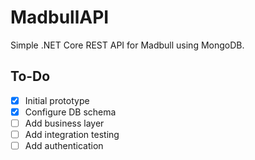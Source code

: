 # MadbullAPI
Simple .NET Core REST API for Madbull using MongoDB.

## To-Do

- [x] Initial prototype
- [x] Configure DB schema
- [ ] Add business layer
- [ ] Add integration testing
- [ ] Add authentication
